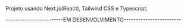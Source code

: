 Projeto usando Next.js(React), Tailwind CSS e Typescript.

------------------------EM DESENVOLVIMENTO------------------------
